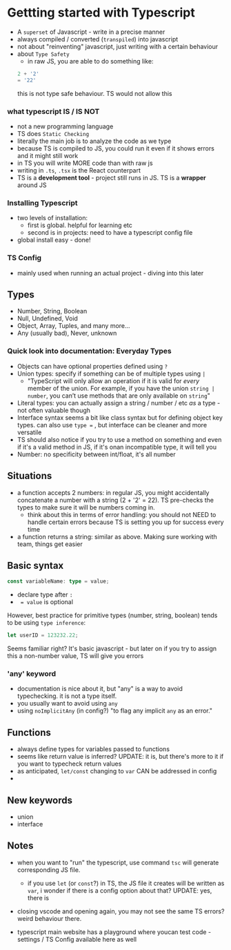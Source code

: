 # Gettting started with Typescript

- A `superset` of Javascript - write in a precise manner
- always compiled / converted (`transpiled`) into javascript
- not about "reinventing" javascript, just writing with a certain behaviour
- about `Type Safety`
  - in raw JS, you are able to do something like:
  ``` js
  2 + '2'
  = '22'
  ```
  this is not type safe behaviour. TS would not allow this

### what typescript IS / IS NOT
- not a new programming language
- TS does `Static Checking`
- literally the main job is to analyze the code as we type
- because TS is compiled to JS, you could run it even if it shows errors and it might still work
- in TS you will write MORE code than with raw js
- writing in `.ts`, `.tsx` is the React counterpart
- TS is a **development tool** - project still runs in JS. TS is a **wrapper** around JS

### Installing Typescript

- two levels of installation:
  - first is global. helpful for learning etc
  - second is in projects: need to have a typescript config file
- global install easy - done!

### TS Config
- mainly used when running an actual project - diving into this later

## Types

- Number, String, Boolean
- Null, Undefined, Void
- Object, Array, Tuples, and many more...
- Any (usually bad), Never, unknown

### Quick look into documentation: Everyday Types
- Objects can have optional properties defined using `?`
- Union types: specify if something can be of multiple types using `|`
  - "TypeScript will only allow an operation if it is valid for *every* member of the union. For example, if you have the union `string | number`, you can’t use methods that are only available on `string`"
- Literal types: you can actually assign a string / number / etc *as* a type - not often valuable though
- Interface syntax seems a bit like class syntax but for defining object key types. can also use `type =` , but interface can be cleaner and more versatile
- TS should also notice if you try to use a method on something and even if it's a valid method in JS, if it's onan incompatible type, it will tell you
- Number: no specificity between int/float, it's all number

## Situations
- a function accepts 2 numbers: in regular JS, you might accidentally concatenate a number with a string (2 + '2' = 22). TS pre-checks the types to make sure it will be numbers coming in.
  - think about this in terms of error handling: you should not NEED to handle certain errors because TS is setting you up for success every time
- a function returns a string: similar as above. Making sure working with team, things get easier

## Basic syntax

``` ts
const variableName: type = value;
```
- declare type after `:`
- ` = value` is optional

However, best practice for primitive types (number, string, boolean) tends to be using `type inference`:
``` ts
let userID = 123232.22;
```
Seems familiar right? It's basic javascript - but later on if you try to assign this a non-number value, TS will give you errors

### 'any' keyword
- documentation is nice about it, but "any" is a way to avoid typechecking. it is not a type itself.
- you usually want to avoid using `any`
- using `noImplicitAny` (in config?) "to flag any implicit `any` as an error."

## Functions
- always define types for variables passed to functions
- seems like return value is inferred? UPDATE: it is, but there's more to it if you want to typecheck return values
- as anticipated, `let/const` changing to `var` CAN be addressed in config
- 


## New keywords
- union
- interface

## Notes

- when you want to "run" the typescript, use command `tsc` will generate corresponding JS file.
  - if you use `let` (or `const`?) in TS, the JS file it creates will be written as `var`, i wonder if there is a config option about that? UPDATE: yes, there is

- closing vscode and opening again, you may not see the same TS errors? weird behaviour there.

- typescript main website has a playground where youcan test code - settings / TS Config available here as well 